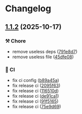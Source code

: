 # Changelog

## [1.1.2](https://github.com/wood3n/tune/compare/v1.1.1...v1.1.2) (2025-10-17)

### ⚒️ Chore

* remove useless deps ([791e8d7](https://github.com/wood3n/tune/commit/791e8d7be380f5b858e8d12d8771854e871bb1bb))
* remove useless file ([45dfe08](https://github.com/wood3n/tune/commit/45dfe08425dae4e63762372ad52f745bc48318c0))

### 🤖 CI

* fix ci config ([b89a45a](https://github.com/wood3n/tune/commit/b89a45a19eccefa7762a0e112cfbdc99befbc46c))
* fix release ci ([2095f63](https://github.com/wood3n/tune/commit/2095f6364422f91b1ac8a8355ad09107c07ba536))
* fix release ci ([116510d](https://github.com/wood3n/tune/commit/116510d7db47b77dca28012881cbda3f06537488))
* fix release ci ([de91ca1](https://github.com/wood3n/tune/commit/de91ca1de4a31a882f05932675db15db93c83ccd))
* fix release ci ([91f5165](https://github.com/wood3n/tune/commit/91f516599c0202fde6230b427024b3763c73a13d))
* fix release ci ([75e9d69](https://github.com/wood3n/tune/commit/75e9d69abf110a0173f331e6b512a26c4a9f3e54))
